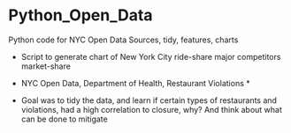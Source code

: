 # Python_Open_Data
Python code for NYC Open Data Sources, tidy, features, charts

* Script to generate chart of New York City ride-share major competitors market-share 

* NYC Open Data, Department of Health, Restaurant Violations *

* Goal was to tidy the data, and learn if certain types of restaurants and violations, had a high correlation to closure, why? 
And think about what can be done to mitigate
